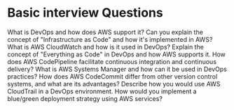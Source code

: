 # Basic interview Questions
What is DevOps and how does AWS support it?
Can you explain the concept of "Infrastructure as Code" and how it's implemented in AWS?
What is AWS CloudWatch and how is it used in DevOps?
Explain the concept of "Everything as Code" in DevOps and how AWS supports it.
How does AWS CodePipeline facilitate continuous integration and continuous delivery?
What is AWS Systems Manager and how can it be used in DevOps practices?
How does AWS CodeCommit differ from other version control systems, and what are its advantages?
Describe how you would use AWS CloudTrail in a DevOps environment.
How would you implement a blue/green deployment strategy using AWS services?